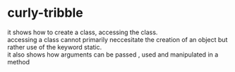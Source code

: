 # curly-tribble
it shows how to create a class, accessing the class.\
accessing a class cannot primarily neccesitate the creation of an object  but rather use of the keyword static.\
it also shows how arguments can be passed , used and manipulated in a method
